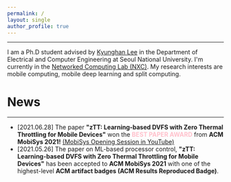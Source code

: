 ```yaml
---
permalink: /
layout: single
author_profile: true
---
```


<!-- # About Me -->
---
I am a Ph.D student advised by [Kyunghan Lee](https://nxc.snu.ac.kr/people/advisor) in the Department of Electrical and Computer Engineering at Seoul National University. I'm currently in the [Networked Computing Lab (NXC)](https://nxc.snu.ac.kr/home). My research interests are 
mobile computing, mobile deep learning and split computing.

# News
---
* [2021.06.28] The paper **"zTT: Learning-based DVFS with Zero Thermal Throttling for Mobile Devices"** won the <span style="color:pink">**BEST PAPER AWARD**</span> from **ACM MobiSys 2021!** [(MobiSys Opening Session in YouTube)](https://www.youtube.com/watch?v=8xZwTqNcRkg&t=331s)
* [2021.05.26] The paper on ML-based processor control, **"zTT: Learning-based DVFS with Zero Thermal Throttling for Mobile Devices"** has been accepted to **ACM MobiSys 2021** with one of the highest-level **ACM artifact badges (ACM Results Reproduced Badge)**.
